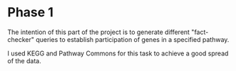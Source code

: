 # Phase 1

The intention of this part of the project is to generate different "fact-checker" queries to establish participation of genes in a specified pathway.

I used KEGG and Pathway Commons for this task to achieve a good spread of the data.
